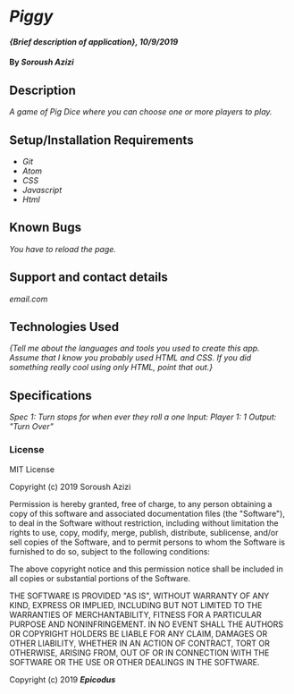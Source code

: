 # _Piggy_

#### _{Brief description of application}, 10/9/2019_

#### By _**Soroush Azizi**_

## Description

_A game of Pig Dice where you can choose one or more players to play._

## Setup/Installation Requirements

* _Git_
* _Atom_
* _CSS_
* _Javascript_
* _Html_

## Known Bugs

_You have to reload the page._

## Support and contact details

_email.com_

## Technologies Used

_{Tell me about the languages and tools you used to create this app. Assume that I know you probably used HTML and CSS. If you did something really cool using only HTML, point that out.}_

## Specifications

_Spec 1: Turn stops for when ever they roll a one_
 _Input: Player 1: 1_
 _Output: "Turn Over"_

### License

MIT License

Copyright (c) 2019 Soroush Azizi

Permission is hereby granted, free of charge, to any person obtaining a copy
of this software and associated documentation files (the "Software"), to deal
in the Software without restriction, including without limitation the rights
to use, copy, modify, merge, publish, distribute, sublicense, and/or sell
copies of the Software, and to permit persons to whom the Software is
furnished to do so, subject to the following conditions:

The above copyright notice and this permission notice shall be included in all
copies or substantial portions of the Software.

THE SOFTWARE IS PROVIDED "AS IS", WITHOUT WARRANTY OF ANY KIND, EXPRESS OR
IMPLIED, INCLUDING BUT NOT LIMITED TO THE WARRANTIES OF MERCHANTABILITY,
FITNESS FOR A PARTICULAR PURPOSE AND NONINFRINGEMENT. IN NO EVENT SHALL THE
AUTHORS OR COPYRIGHT HOLDERS BE LIABLE FOR ANY CLAIM, DAMAGES OR OTHER
LIABILITY, WHETHER IN AN ACTION OF CONTRACT, TORT OR OTHERWISE, ARISING FROM,
OUT OF OR IN CONNECTION WITH THE SOFTWARE OR THE USE OR OTHER DEALINGS IN THE
SOFTWARE.

Copyright (c) 2019 **_Epicodus_**
